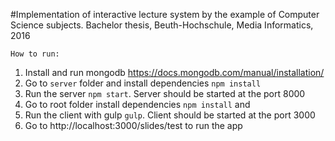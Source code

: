 #Implementation of interactive lecture system by the example of Computer Science subjects.
Bachelor thesis, Beuth-Hochschule, Media Informatics, 2016

`How to run:`

1. Install and run mongodb https://docs.mongodb.com/manual/installation/
1. Go to `server` folder and install dependencies `npm install`
1. Run the server `npm start`. Server should be started at the port 8000
1. Go to root folder install dependencies `npm install` and 
1. Run the client with gulp `gulp`. Client should be started at the port 3000
1. Go to http://localhost:3000/slides/test to run the app
